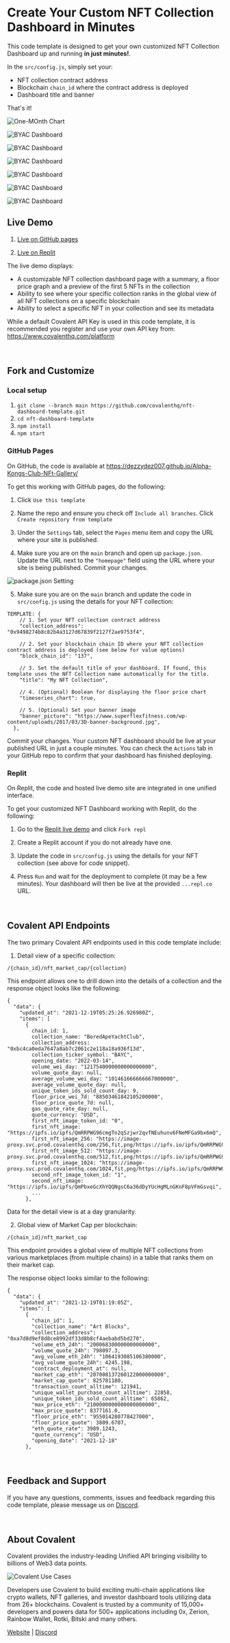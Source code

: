 # Create Your Custom NFT Collection Dashboard in Minutes
This code template is designed to get your own customized NFT Collection Dashboard up and running **in just minutes!**.

In the `src/config.js`, simply set your:
- NFT collection contract address
- Blockchain `chain_id` where the contract address is deployed
- Dashboard title and banner

That's it!

![One-MOnth Chart](./public/ak1month.png)

![BYAC Dashboard](./public/ak1year.png)

![BYAC Dashboard](./public/ak7days.png)

![BYAC Dashboard](./public/white-logo.png)

![BYAC Dashboard](./public/gallerykong.png)

![BYAC Dashboard](./public/kongdashb.png)

![BYAC Dashboard](./public/Covalent.png)


## Live Demo
1. [Live on GitHub pages](https://dezzydez007.github.io/Alpha-Kongs-Club-NFt-Gallery/)

2. [Live on Replit](https://Alpha-Kong-NFT-collection.dezzydez007.repl.co)

The live demo displays:
* A customizable NFT collection dashboard page with a summary, a floor price graph and a preview of the first 5 NFTs in the collection 
* Ability to see where your specific collection ranks in the global view of all NFT collections on a specific blockchain
* Ability to select a specific NFT in your collection and see its metadata

While a default Covalent API Key is used in this code template, it is recommended you register and use your own API key from: https://www.covalenthq.com/platform

&nbsp;
## Fork and Customize

### Local setup
1. `git clone --branch main https://github.com/covalenthq/nft-dashboard-template.git`
2. `cd nft-dashboard-template`
3. `npm install`
4. `npm start`


### GitHub Pages
On GitHub, the code is available at https://dezzydez007.github.io/Alpha-Kongs-Club-NFt-Gallery/

To get this working with GitHub pages, do the following:

1. Click `Use this template`


2. Name the repo and ensure you check off `Include all branches`. Click `Create repository from template`


3. Under the `Settings` tab, select the `Pages` menu item and copy the URL where your site is published. 


4. Make sure you are on the `main` branch and open up `package.json`. Update the URL next to the `"homepage"` field using the URL where your site is being published. Commit your changes.

![package.json Setting](./public/package_json_setting.png)

5. Make sure you are on the `main` branch and update the code in `src/config.js` using the details for your NFT collection:

```
TEMPLATE: {
    // 1. Set your NFT collection contract address
    "collection_address": "0x9498274b8c82b4a3127d67839f2127f2ae9753f4",

    // 2. Set your blockchain chain ID where your NFT collection contract address is deployed (see below for value options)
    "block_chain_id": "137",

    // 3. Set the default title of your dashboard. If found, this template uses the NFT Collection name automatically for the title.
    "title": "My NFT Collection",

    // 4. (Optional) Boolean for displaying the floor price chart
    "timeseries_chart": true,

    // 5. (Optional) Set your banner image
    "banner_picture": "https://www.superflexfitness.com/wp-content/uploads/2017/03/3D-banner-background.jpg",
  },
```
Commit your changes. Your custom NFT dashboard should be live at your published URL in just a couple minutes. You can check the `Actions` tab in your GitHub repo to confirm that your dashboard has finished deploying. 


### Replit
On Replit, the code and hosted live demo site are integrated in one unified interface. 

To get your customized NFT Dashboard working with Replit, do the following:

1. Go to the [Replit live demo](https://replit.com/@Covalent-Templates/NFT-Collection-Dashboard-Template?v=1) and click `Fork repl`

2. Create a Replit account if you do not already have one. 

3. Update the code in `src/config.js` using the details for your NFT collection (see above for code snippet).

4. Press `Run` and wait for the deployment to complete (it may be a few minutes). Your dashboard will then be live at the provided `...repl.co` URL. 

&nbsp;
## Covalent API Endpoints
The two primary Covalent API endpoints used in this code template include:

1. Detail view of a specific collection:

`/{chain_id}/nft_market_cap/{collection}`

This endpoint allows one to drill down into the details of a collection and the response object looks like the following:
```
{
  "data": {
    "updated_at": "2021-12-19T05:25:26.926980Z",
    "items": [
      {
        chain_id: 1,
        collection_name: "BoredApeYachtClub",
        collection_address: "0xbc4ca0eda7647a8ab7c2061c2e118a18a936f13d",
        collection_ticker_symbol: "BAYC",
        opening_date: "2022-03-14",
        volume_wei_day: "1217540000000000000000",
        volume_quote_day: null,
        average_volume_wei_day: "101461666666667000000",
        average_volume_quote_day: null,
        unique_token_ids_sold_count_day: 9,
        floor_price_wei_7d: "88503461842105200000",
        floor_price_quote_7d: null,
        gas_quote_rate_day: null,
        quote_currency: "USD",
        first_nft_image_token_id: "0",
        first_nft_image: "https://ipfs.io/ipfs/QmRRPWG96cmgTn2qSzjwr2qvfNEuhunv6FNeMFGa9bx6mQ",
        first_nft_image_256: "https://image-proxy.svc.prod.covalenthq.com/256,fit,png/https://ipfs.io/ipfs/QmRRPWG96cmgTn2qSzjwr2qvfNEuhunv6FNeMFGa9bx6mQ",
        first_nft_image_512: "https://image-proxy.svc.prod.covalenthq.com/512,fit,png/https://ipfs.io/ipfs/QmRRPWG96cmgTn2qSzjwr2qvfNEuhunv6FNeMFGa9bx6mQ",
        first_nft_image_1024: "https://image-proxy.svc.prod.covalenthq.com/1024,fit,png/https://ipfs.io/ipfs/QmRRPWG96cmgTn2qSzjwr2qvfNEuhunv6FNeMFGa9bx6mQ",
        second_nft_image_token_id: "1",
        second_nft_image: "https://ipfs.io/ipfs/QmPbxeGcXhYQQNgsC6a36dDyYUcHgMLnGKnF8pVFmGsvqi",
        ...
      },
```
Data for the detail view is at a day granularity. 


2. Global view of Market Cap per blockchain:

`/{chain_id}/nft_market_cap`

This endpoint provides a global view of multiple NFT collections from various marketplaces (from multiple chains) in a table that ranks them on their market cap.

The response object looks similar to the following:
```
{
  "data": {
    "updated_at": "2021-12-19T01:19:05Z",
    "items": [
      {
        "chain_id": 1,
        "collection_name": "Art Blocks",
        "collection_address": "0xa7d8d9ef8d8ce8992df33d8b8cf4aebabd5bd270",
        "volume_eth_24h": "200068300000000000000",
        "volume_quote_24h": 798097.3,
        "avg_volume_eth_24h": "1064193085106380000",
        "avg_volume_quote_24h": 4245.198,
        "contract_deployment_at": null,
        "market_cap_eth": "207008137260122000000000",
        "market_cap_quote": 825781180,
        "transaction_count_alltime": 121941,
        "unique_wallet_purchase_count_alltime": 22858,
        "unique_token_ids_sold_count_alltime": 65862,
        "max_price_eth": "2100000000000000000000",
        "max_price_quote": 8377161.0,
        "floor_price_eth": "955014280778427000",
        "floor_price_quote": 3809.6707,
        "eth_quote_rate": 3989.1243,
        "quote_currency": "USD",
        "opening_date": "2021-12-18"
      },
```

&nbsp;
## Feedback and Support
If you have any questions, comments, issues and feedback regarding this code template, please message us on [Discord](https://covalenthq.com/discord).

&nbsp;
## About Covalent
Covalent provides the industry-leading Unified API bringing visibility to billions of Web3 data points. 

![Covalent Use Cases](./public/covalent_usecases.png)

Developers use Covalent to build exciting multi-chain applications like crypto wallets, NFT galleries, and investor dashboard tools utilizing data from 26+ blockchains. Covalent is trusted by a community of 15,000+ developers and powers data for 500+ applications including 0x, Zerion, Rainbow Wallet, Rotki, Bitski and many others.

[Website](https://www.njangi.xyz/Njangi) | [Discord](https://discord.gg/4BGsh5uW) 
